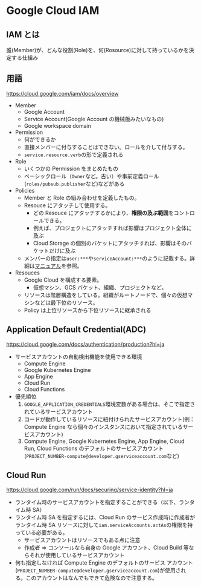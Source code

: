 # Google Cloud IAM

## IAM とは

誰(Member)が、どんな役割(Role)を、何(Rosource)に対して持っているかを決定する仕組み

## 用語

https://cloud.google.com/iam/docs/overview

- Member
  - Google Account
  - Service Account(Google Account の機械版みたいなもの)
  - Google workspace domain
- Permission
  - 何ができるか
  - 直接メンバーに付与することはできない。ロールを介して付与する。
  - `service.resource.verb`の形で定義される
- Role
  - いくつかの Permission をまとめたもの
  - ベーシックロール（`Owner`など。古い）や事前定義ロール(`roles/pubsub.publisher`など)などがある
- Policies
  - Member と Role の組み合わせを定義したもの。
  - Resouce にアタッチして使用する。
    - どの Resouce にアタッチするかにより、**権限の及ぶ範囲**をコントロールできる。
    - 例えば、プロジェクトにアタッチすれば影響はプロジェクト全体に及ぶ
    - Cloud Storage の個別のバケットにアタッチすれば、影響はそのバケットだけに及ぶ
  - メンバーの指定は`user:***`や`serviceAccount:***`のように記載する。詳細は[マニュアル](https://cloud.google.com/iam/docs/overview?hl=en#cloud-iam-policy)を参照。
- Resouces
  - Google Cloud を構成する要素。
    - 仮想マシン、GCS バケット、組織、プロジェクトなど。
  - リソースは階層構造をしている。組織がルートノードで、個々の仮想マシンなどは最下位のリソース。
  - Policy は上位リソースから下位リソースに継承される

## Application Default Credential(ADC)

https://cloud.google.com/docs/authentication/production?hl=ja

- サービスアカウントの自動検出機能を使用できる環境
  - Compute Engine
  - Google Kubernetes Engine
  - App Engine
  - Cloud Run
  - Cloud Functions
- 優先順位
  1. `GOOGLE_APPLICATION_CREDENTIALS`環境変数がある場合は、そこで指定されているサービスアカウント
  2. コードが動作しているリソースに紐付けられたサービスアカウント(例：Compute Engine なら個々のインスタンスにおいて指定されているサービスアカウント)
  3. Compute Engine, Google Kubernetes Engine, App Engine, Cloud Run, Cloud Functions のデフォルトのサービスアカウント(`PROJECT_NUMBER-compute@developer.gserviceaccount.com`など)

## Cloud Run

https://cloud.google.com/run/docs/securing/service-identity?hl=ja

- ランタイム時のサービスアカウントを指定することができる（以下、ランタイム時 SA）
- ランタイム時 SA を指定するには、Cloud Run のサービス作成時に作成者がランタイム時 SA リソースに対して`iam.serviceAccounts.actAs`の権限を持っている必要がある。
  - サービスアカウントはリソースでもある点に注意
  - 作成者 => コンソールなら自身の Google アカウント、Cloud Build 等ならそれが使用しているサービスアカウント
- 何も指定しなければ Compute Engine のデフォルトのサービス アカウント(`PROJECT_NUMBER-compute@developer.gserviceaccount.com`)が使用される。このアカウントはなんでもできて危険なので注意する。
